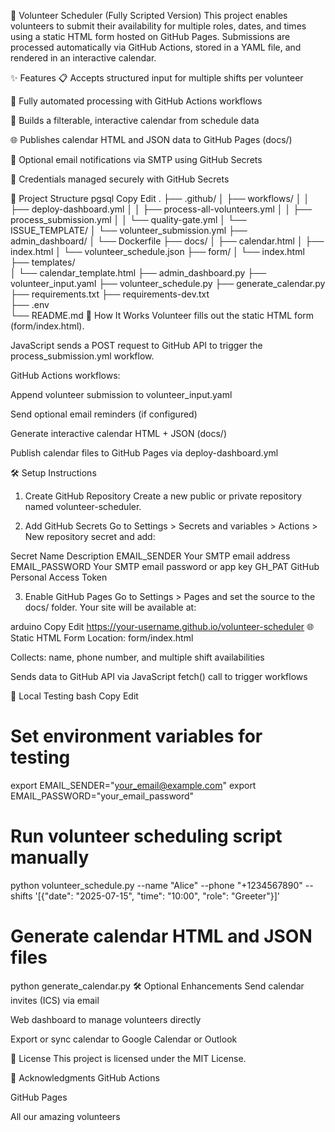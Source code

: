 🙌 Volunteer Scheduler (Fully Scripted Version)
This project enables volunteers to submit their availability for multiple roles, dates, and times using a static HTML form hosted on GitHub Pages. Submissions are processed automatically via GitHub Actions, stored in a YAML file, and rendered in an interactive calendar.

✨ Features
📋 Accepts structured input for multiple shifts per volunteer

🔁 Fully automated processing with GitHub Actions workflows

📅 Builds a filterable, interactive calendar from schedule data

🌐 Publishes calendar HTML and JSON data to GitHub Pages (docs/)

📧 Optional email notifications via SMTP using GitHub Secrets

🔐 Credentials managed securely with GitHub Secrets

📁 Project Structure
pgsql
Copy
Edit
.
├── .github/
│   ├── workflows/
│   │   ├── deploy-dashboard.yml
│   │   ├── process-all-volunteers.yml
│   │   ├── process_submission.yml
│   │   └── quality-gate.yml
│   └── ISSUE_TEMPLATE/
│       └── volunteer_submission.yml
├── admin_dashboard/
│   └── Dockerfile
├── docs/
│   ├── calendar.html
│   ├── index.html
│   └── volunteer_schedule.json
├── form/
│   └── index.html
├── templates/                     
│   └── calendar_template.html
├── admin_dashboard.py
├── volunteer_input.yaml
├── volunteer_schedule.py
├── generate_calendar.py
├── requirements.txt
├── requirements-dev.txt           
├── .env                          
└── README.md
🧠 How It Works
Volunteer fills out the static HTML form (form/index.html).

JavaScript sends a POST request to GitHub API to trigger the process_submission.yml workflow.

GitHub Actions workflows:

Append volunteer submission to volunteer_input.yaml

Send optional email reminders (if configured)

Generate interactive calendar HTML + JSON (docs/)

Publish calendar files to GitHub Pages via deploy-dashboard.yml

🛠️ Setup Instructions
1. Create GitHub Repository
Create a new public or private repository named volunteer-scheduler.

2. Add GitHub Secrets
Go to Settings > Secrets and variables > Actions > New repository secret and add:

Secret Name	Description
EMAIL_SENDER	Your SMTP email address
EMAIL_PASSWORD	Your SMTP email password or app key
GH_PAT	GitHub Personal Access Token

3. Enable GitHub Pages
Go to Settings > Pages and set the source to the docs/ folder.
Your site will be available at:

arduino
Copy
Edit
https://your-username.github.io/volunteer-scheduler
🌐 Static HTML Form
Location: form/index.html

Collects: name, phone number, and multiple shift availabilities

Sends data to GitHub API via JavaScript fetch() call to trigger workflows

🧪 Local Testing
bash
Copy
Edit
# Set environment variables for testing
export EMAIL_SENDER="your_email@example.com"
export EMAIL_PASSWORD="your_email_password"

# Run volunteer scheduling script manually
python volunteer_schedule.py --name "Alice" --phone "+1234567890" --shifts '[{"date": "2025-07-15", "time": "10:00", "role": "Greeter"}]'

# Generate calendar HTML and JSON files
python generate_calendar.py
🛠️ Optional Enhancements
Send calendar invites (ICS) via email

Web dashboard to manage volunteers directly

Export or sync calendar to Google Calendar or Outlook

📘 License
This project is licensed under the MIT License.

🙏 Acknowledgments
GitHub Actions

GitHub Pages

All our amazing volunteers
